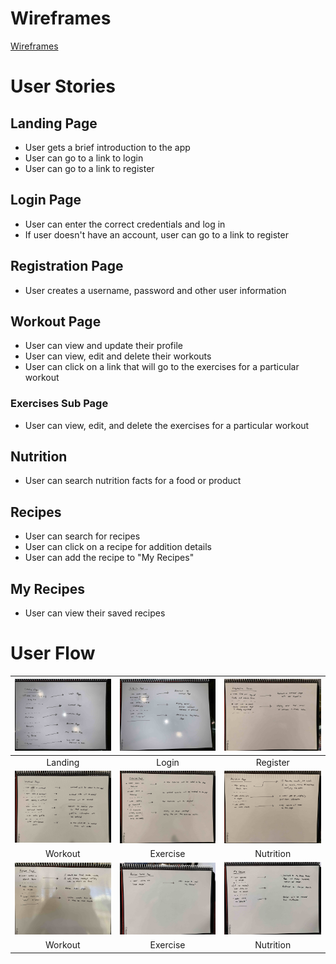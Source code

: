 # Wireframes
[Wireframes](https://tranpeter08.github.io/getSwole-wireframes-stories/)

# User Stories

## Landing Page
- User gets a brief introduction to the app
- User can go to a link to login
- User can go to a link to register

## Login Page
- User can enter the correct credentials and log in
- If user doesn't have an account, user can go to a link to register

## Registration Page
- User creates a username, password and other user information

## Workout Page
- User can view and update their profile
- User can view, edit and delete their workouts
- User can click on a link that will go to the exercises for a particular workout

### Exercises Sub Page
- User can view, edit, and delete the exercises for a particular workout

## Nutrition
- User can search nutrition facts for a food or product

## Recipes
- User can search for recipes
- User can click on a recipe for addition details
- User can add the recipe to "My Recipes"

## My Recipes
- User can view their saved recipes

# User Flow
|<img alt ='Landing page' src='./user-flow/landing.jpg' width='350'>|<img alt ='Login' src='./user-flow/login1.jpg' width='350'>|<img alt ='Register' src='./user-flow/registration.jpg' width='350'>|
|:---:|:---:|:---:|
| Landing | Login | Register |
|<img alt ='Workout page' src='./user-flow/workout.jpg' width='350'>|<img alt ='Exercise page' src='./user-flow/exercise.jpg' width='350'>|<img alt ='Nutrition page' src='./user-flow/nutrition.jpg' width='350'>|
| Workout | Exercise | Nutrition |
|<img alt ='Recipes page' src='./user-flow/recipe.jpg' width='350'>|<img alt ='Recipe-detail page' src='./user-flow/recipe-detail.jpg' width='350'>|<img alt ='My Recipe page' src='./user-flow/MyRecipe.jpg' width='350'>|
| Workout | Exercise | Nutrition |